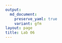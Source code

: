 ```yaml
---
output: 
  md_document:
    preserve_yaml: true
    variant: gfm
layout: page
title: Lab 06
---
```


